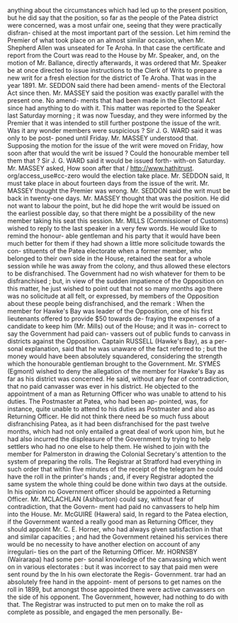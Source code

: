 anything about the circumstances which had led up to the present position, but he did say that the position, so far as the people of the Patea district were concerned, was a most unfair one, seeing that they were practically disfran- chised at the most important part of the session. Let him remind the Premier of what took place on an almost similar occasion, when Mr. Shepherd Allen was unseated for Te Aroha. In that case the certificate and report from the Court was read to the House by Mr. Speaker, and, on the motion of Mr. Ballance, directly afterwards, it was ordered that Mr. Speaker be at once directed to issue instructions to the Clerk of Writs to prepare a new writ for a fresh election for the district of Te Aroha. That was in the year 1891. Mr. SEDDON said there had been amend- ments of the Electoral Act since then. Mr. MASSEY said the position was exactly parallel with the present one. No amend- ments that had been made in the Electoral Act since had anything to do with it. This matter was reported to the Speaker last Saturday morning ; it was now Tuesday, and they were informed by the Premier that it was intended to still further postpone the issue of the writ. Was it any wonder members were suspicious ? Sir J. G. WARD said it was only to be post- poned until Friday. Mr. MASSEY understood that. Supposing the motion for the issue of the writ were moved on Friday, how soon after that would the writ be issued ? Could the honourable member tell them that ? Sir J. G. WARD said it would be issued forth- with-on Saturday. Mr. MASSEY asked, How soon after that / http://www.hathitrust. org/access\_use#cc-zero would the election take place. Mr. SEDDON said, It must take place in about fourteen days from the issue of the writ. Mr. MASSEY thought the Premier was wrong. Mr. SEDDON said the writ must be back in twenty-one days. Mr. MASSEY thought that was the position. He did not want to labour the point, but he did hope the writ would be issued on the earliest possible day, so that there might be a possibility of the new member taking his seat this session. Mr. MILLS (Commissioner of Customs) wished to reply to the last speaker in a very few words. He would like to remind the honour- able gentleman and his party that it would have been much better for them if they had shown a little more solicitude towards the con- stituents of the Patea electorate when a former member, who belonged to their own side in the House, retained the seat for a whole session while he was away from the colony, and thus allowed these electors to be disfranchised. The Government had no wish whatever for them to be disfranchised ; but, in view of the sudden impatience of the Opposition on this matter, he just wished to point out that not so many months ago there was no solicitude at all felt, or expressed, by members of the Opposition about these people being disfranchised, and the remark : When the member for Hawke's Bay was leader of the Opposition, one of his first lieutenants offered to provide $50 towards de- fraying the expenses of a candidate to keep him (Mr. Mills) out of the House; and it was in- correct to say the Government had paid can- vassers out of public funds to canvass in districts against the Opposition. Captain RUSSELL (Hawke's Bay), as a per- sonal explanation, said that he was unaware of the fact referred to ; but the money would have been absolutely squandered, considering the strength which the honourable gentleman brought to the Government. Mr. SYMES (Egmont) wished to deny the allegation of the member for Hawke's Bay as far as his district was concerned. He said, without any fear of contradiction, that no paid canvasser was ever in his district. He objected to the appointment of a man as Returning Officer who was unable to attend to his duties. The Postmaster at Patea, who had been ap- pointed, was, for instance, quite unable to attend to his duties as Postmaster and also as Returning Officer. He did not think there need be so much fuss about disfranchising Patea, as it had been disfranchised for the past twelve months, which had not only entailed a great deal of work upon him, but he had also incurred the displeasure of the Government by trying to help settlers who had no one else to help them. He wished to join with the member for Palmerston in drawing the Colonial Secretary's attention to the system of preparing the rolls. The Registrar at Stratford had everything in such order that within five minutes of the receipt of the telegram he could have the roll in the printer's hands ; and, if every Registrar adopted the same system the whole thing could be done within two days at the outside. In his opinion no Government officer should be appointed a Returning Officer. Mr. MCLACHLAN (Ashburton) could say, without fear of contradiction, that the Govern- ment had paid no canvassers to help him into the House. Mr. McGUIRE (Hawera) said, In regard to the Patea election, if the Government wanted a really good man as Returning Officer, they should appoint Mr. C. E. Horner, who had always given satisfaction in that and similar capacities ; and had the Government retained his services there would be no necessity to have another election on account of any irregulari- ties on the part of the Returning Officer. Mr. HORNSBY (Wairarapa) had some per- sonal knowledge of the canvassing which went on in various electorates : but it was incorrect to say that paid men were sent round by the In his own electorate the Regis- Government. trar had an absolutely free hand in the appoint- ment of persons to get names on the roll in 1899, but amongst those appointed there were active canvassers on the side of his opponent. The Government, however, had nothing to do with that. The Registrar was instructed to put men on to make the roll as complete as possible, and engaged the men personally. Be- 